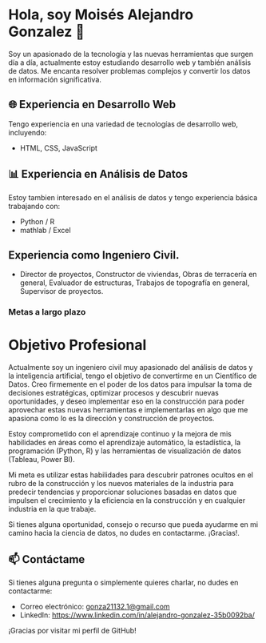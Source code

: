 # Hola, soy Moisés Alejandro Gonzalez 👋

Soy un apasionado de la tecnología y las nuevas herramientas que surgen día a día, actualmente estoy estudiando desarrollo web y también análisis de datos. Me encanta resolver problemas complejos 
y convertir los datos en información significativa.

## 🌐 Experiencia en Desarrollo Web

Tengo experiencia en una variedad de tecnologías de desarrollo web, incluyendo:

- HTML, CSS, JavaScript

## 📊 Experiencia en Análisis de Datos

Estoy tambien interesado en el análisis de datos y tengo experiencia básica trabajando con:

- Python / R
- mathlab / Excel

## Experiencia como Ingeniero Civil.

- Director de proyectos, Constructor de viviendas, Obras de terracería en general, Evaluador de estructuras,
Trabajos de topografía en general, Supervisor de proyectos.

### Metas a largo plazo

# Objetivo Profesional

Actualmente soy un ingeniero civil muy apasionado del análisis de datos y la inteligencia artificial, tengo el objetivo de convertirme en un Científico de Datos. Creo firmemente en el poder 
de los datos para impulsar la toma de decisiones estratégicas, optimizar procesos y descubrir nuevas oportunidades, y deseo implementar eso en la construcción para poder aprovechar estas 
nuevas herramientas e implementarlas en algo que me apasiona como lo es la dirección y construcción de proyectos.

Estoy comprometido con el aprendizaje continuo y la mejora de mis habilidades en áreas como el aprendizaje automático, la estadística, la programación (Python, R) y las herramientas de 
visualización de datos (Tableau, Power BI).

Mi meta es utilizar estas habilidades para descubrir patrones ocultos en el rubro de la construcción y los nuevos materiales de la industria para predecir tendencias y proporcionar 
soluciones basadas en datos que impulsen el crecimiento y la eficiencia en la construcción y en cualquier industria en la que trabaje.

Si tienes alguna oportunidad, consejo o recurso que pueda ayudarme en mi camino hacia la ciencia de datos, no dudes en contactarme. ¡Gracias!.


## 📫 Contáctame

Si tienes alguna pregunta o simplemente quieres charlar, no dudes en contactarme:

- Correo electrónico: gonza21132.1@gmail.com
- LinkedIn: https://www.linkedin.com/in/alejandro-gonzalez-35b0092ba/

¡Gracias por visitar mi perfil de GitHub!
<!---
Alejandro2113/Alejandro2113 is a ✨ special ✨ repository because its `README.md` (this file) appears on your GitHub profile.
You can click the Preview link to take a look at your changes.
--->
